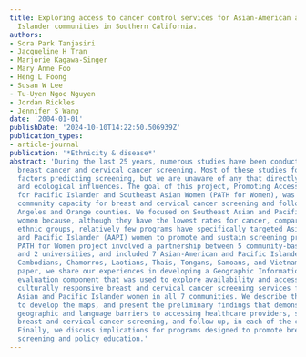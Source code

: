 ```yaml
---
title: Exploring access to cancer control services for Asian-American and Pacific
  Islander communities in Southern California.
authors:
- Sora Park Tanjasiri
- Jacqueline H Tran
- Marjorie Kagawa-Singer
- Mary Anne Foo
- Heng L Foong
- Susan W Lee
- Tu-Uyen Ngoc Nguyen
- Jordan Rickles
- Jennifer S Wang
date: '2004-01-01'
publishDate: '2024-10-10T14:22:50.506939Z'
publication_types:
- article-journal
publication: '*Ethnicity & disease*'
abstract: 'During the last 25 years, numerous studies have been conducted to promote
  breast cancer and cervical cancer screening. Most of these studies focused on individual-level
  factors predicting screening, but we are unaware of any that directly examined community
  and ecological influences. The goal of this project, Promoting Access to Health
  for Pacific Islander and Southeast Asian Women (PATH for Women), was to increase
  community capacity for breast and cervical cancer screening and follow up in Los
  Angeles and Orange counties. We focused on Southeast Asian and Pacific Islander
  women because, although they have the lowest rates for cancer, compared to all other
  ethnic groups, relatively few programs have specifically targeted Asian-American
  and Pacific Islander (AAPI) women to promote and sustain screening practices. The
  PATH for Women project involved a partnership between 5 community-based organizations
  and 2 universities, and included 7 Asian-American and Pacific Islander communities:
  Cambodians, Chamorros, Laotians, Thais, Tongans, Samoans, and Vietnamese. In this
  paper, we share our experiences in developing a Geographic Information System (GIS)-mapping
  evaluation component that was used to explore availability and accessibility to
  culturally responsive breast and cervical cancer screening services for Southeast
  Asian and Pacific Islander women in all 7 communities. We describe the methods used
  to develop the maps, and present the preliminary findings that demonstrate significant
  geographic and language barriers to accessing healthcare providers, services for
  breast and cervical cancer screening, and follow up, in each of the communities.
  Finally, we discuss implications for programs designed to promote breast and cervical
  screening and policy education.'
---
```


